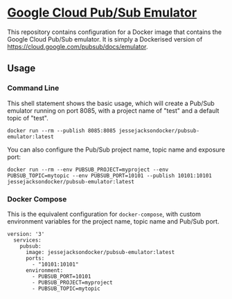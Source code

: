 # [Google Cloud Pub/Sub Emulator](https://hub.docker.com/repository/docker/jessejacksondocker/pubsub-emulator)

This repository contains configuration for a Docker image that contains the Google Cloud Pub/Sub emulator. It is simply a Dockerised version of https://cloud.google.com/pubsub/docs/emulator.

## Usage

### Command Line
This shell statement shows the basic usage, which will create a Pub/Sub emulator running on port 8085, with a project name of "test" and a default topic of "test".

```shell script
docker run --rm --publish 8085:8085 jessejacksondocker/pubsub-emulator:latest
```

You can also configure the Pub/Sub project name, topic name and exposure port:

```shell script
docker run --rm --env PUBSUB_PROJECT=myproject --env PUBSUB_TOPIC=mytopic --env PUBSUB_PORT=10101 --publish 10101:10101 jessejacksondocker/pubsub-emulator:latest
```

### Docker Compose

This is the equivalent configuration for `docker-compose`, with custom environment variables for the project name, topic name and Pub/Sub port.

```docker-compose
version: '3'
  services:
    pubsub:
      image: jessejacksondocker/pubsub-emulator:latest
      ports:
        - "10101:10101"
      environment:
        - PUBSUB_PORT=10101
        - PUBSUB_PROJECT=myproject
        - PUBSUB_TOPIC=mytopic
```